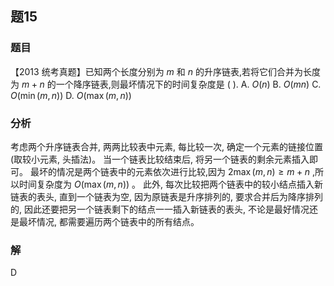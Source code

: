 ## 题15
### 题目
【2013 统考真题】已知两个长度分别为 $m$ 和 $n$ 的升序链表,若将它们合并为长度 为 $m + n$ 的一个降序链表,则最坏情况下的时间复杂度是 ( ).
A. $O\left( n\right)$ 
B. $O\left( {mn}\right)$ 
C. $O\left( {\min \left( {m,n}\right) }\right)$ 
D. $O\left( {\max \left( {m,n}\right) }\right)$
### 分析
考虑两个升序链表合并, 两两比较表中元素, 每比较一次, 确定一个元素的链接位置 (取较小元素, 头插法)。
当一个链表比较结束后, 将另一个链表的剩余元素插入即可。
最坏的情况是两个链表中的元素依次进行比较,因为 $2\max \left( {m,n}\right)  \geq  m + n$ ,所以时间复杂度为 $O\left( {\max \left( {m,n}\right) }\right)$ 。
此外, 每次比较把两个链表中的较小结点插入新链表的表头, 直到一个链表为空, 因为原链表是升序排列的, 要求合并后为降序排列的, 因此还要把另一个链表剩下的结点一一插入新链表的表头, 不论是最好情况还是最坏情况, 都需要遍历两个链表中的所有结点。
### 解
D